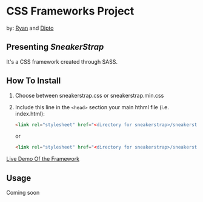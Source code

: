 # CSS Frameworks Project

by: [Ryan](https://github.com/rvvergara) and [Dipto](https://github.com/dipto0321)

## Presenting _SneakerStrap_

<p>It's a CSS framework created through SASS.</p>

## How To Install

1. Choose between sneakerstrap.css or sneakerstrap.min.css
2. Include this line in the `<head>` section your main hthml file (i.e. index.html):

   ```html
   <link rel="stylesheet" href="<directory for sneakerstrap>/sneakerstrap.css>
   ```

   or

   ```html
   <link rel="stylesheet" href="<directory for sneakerstrap>/sneakerstrap.min.css>
   ```

[Live Demo Of the Framework]("https://cdn.rawgit.com/rvvergara/css-framework/95edba80/index.html")

## Usage

Coming soon
